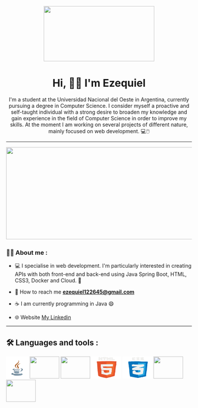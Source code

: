 <div id="header-div" align="center">
 <img src="https://cdn.hashnode.com/res/hashnode/image/upload/v1683700802583/872218de-7763-4505-b028-d6b02add66c7.gif?w=1600&h=840&fit=crop&crop=entropy&auto=format,compress&gif-q=60&format=webm" 
      width="300" height="150"  />
  <h1 aling="center"> Hi, 👋😊 I'm Ezequiel</h1>
   <p aling="center">I'm a student at the Universidad Nacional del Oeste in Argentina, currently pursuing a degree in Computer Science.
      I consider myself a proactive and self-taught individual with a strong desire to broaden my knowledge and gain experience in the field of Computer Science in order to improve my skills.
      At the moment I am working on several projects of different nature, mainly focused on web development. 💻🖱️</p>
</div>

---

<div id="header-div" align="center">
 <img src="https://www.websutility.com/new_images/cpp-course.gif" width="1000" height="250" />
</div>

###  👩‍💻 About me :

 - 💻 I specialise in web development. I'm particularly interested in creating APIs with both front-end and back-end using Java Spring Boot, HTML, CSS3, Docker and Cloud. 🚀

 - 📧 How to reach me **ezequiel122645@gmail.com** 

 - ☕️ I am currently programming in Java 😄

 - 🌐 Website [My Linkedin](https://www.linkedin.com/in/ezequiel-gonzalez777/)







 ---

<div align="left">
 <h2>🛠️ Languages and tools : </h2>
 <img src="https://raw.githubusercontent.com/Deathopex/Deathopex/main/java.gif" width="60" height="60" />
 <img src="https://cdn.dribbble.com/users/2084726/screenshots/11897843/media/f8a268a9e9a4cc3ab7b0c104a0301210.gif" width="80" height="60" />
 <img src="https://media.tenor.com/z3Vqx6hmE5QAAAAC/whale-docker.gif" width="80" height="60" />
 <img src="https://raw.githubusercontent.com/Zenfection/Image/master/2021/06/08-15-55-13-06-00-18-00-html5.gif" width="80" height="60" />
  <img src="https://raw.githubusercontent.com/Zenfection/Image/master/2021/06/08-15-57-53-68747470733a2f2f6d65646961302e67697068792e636f6d2f6d656469612f667345615a6c644e43384131504a336d77702f736f757263652e676966.gif" width="80" height="60" />
 <img src="https://camo.githubusercontent.com/5f84852f5c0e75eeb005ec14df9a23ee8bde15f7769f543728a83ab4adda9d6d/68747470733a2f2f6173736574732e6c656574636f64652e636f6d2f7374617469635f6173736574732f6f74686572732f546f705f53514c5f35302e676966" width="80" height="60" />
 <img src="https://i.pinimg.com/originals/58/11/68/581168252081681aa1fd9fc35dc665b6.gif" width="80" height="60" />
</div>
